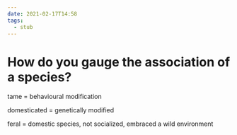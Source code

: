 ```yaml
---
date: 2021-02-17T14:58
tags: 
  - stub
---
```


# How do you gauge the association of a species?

tame = behavioural modification

domesticated = genetically modified

feral = domestic species, not socialized, embraced a wild environment
